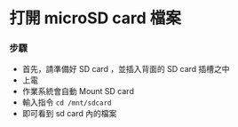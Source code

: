 # 打開 microSD card 檔案

### 步驟
- 首先，請準備好 SD card ，並插入背面的 SD card 插槽之中
- 上電
- 作業系統會自動 Mount SD card
- 輸入指令 `cd /mnt/sdcard`
- 即可看到 sd card 內的檔案
